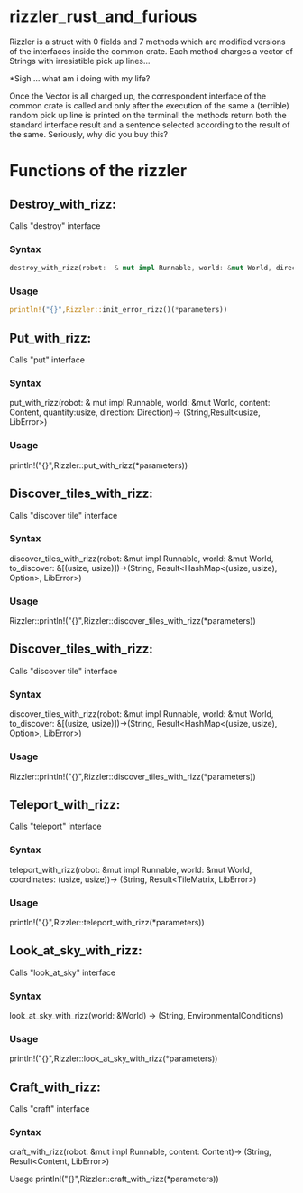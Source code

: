 # rizzler_rust_and_furious
Rizzler is a struct with 0 fields and 7 methods which are modified versions of the interfaces inside the common crate.
Each method charges a vector of Strings with irresistible pick up lines...


*Sigh ... what am i doing with my life?

Once the Vector is all charged up, the correspondent interface of the common crate is called and only after the execution of the same
a (terrible) random  pick up line is printed on the terminal! the methods return both the standard interface result and a sentence selected according to the result of the same.
Seriously, why did you buy this?

# Functions of the rizzler
## Destroy_with_rizz:
Calls "destroy" interface

### Syntax
``` rust
destroy_with_rizz(robot:  & mut impl Runnable, world: &mut World, direction:Direction)-> (String,Result<usize, LibError>)
```
### Usage
```rust
println!("{}",Rizzler::init_error_rizz()(*parameters))
```
## Put_with_rizz:
Calls "put" interface
 
### Syntax
 put_with_rizz(robot: & mut impl Runnable, world: &mut World, content: Content, quantity:usize, direction: Direction)-> (String,Result<usize, LibError>)

### Usage
println!("{}",Rizzler::put_with_rizz(*parameters))

## Discover_tiles_with_rizz:
Calls "discover tile" interface

### Syntax
  discover_tiles_with_rizz(robot: &mut impl Runnable, world: &mut World, to_discover: &[(usize, usize)])->(String, Result<HashMap<(usize, usize), Option<Tile>>, LibError>)

### Usage
Rizzler::println!("{}",Rizzler::discover_tiles_with_rizz(*parameters))

## Discover_tiles_with_rizz:
Calls "discover tile" interface

### Syntax
discover_tiles_with_rizz(robot: &mut impl Runnable, world: &mut World, to_discover: &[(usize, usize)])->(String, Result<HashMap<(usize, usize), Option<Tile>>, LibError>)

### Usage
Rizzler::println!("{}",Rizzler::discover_tiles_with_rizz(*parameters))

## Teleport_with_rizz:
Calls "teleport" interface

### Syntax
teleport_with_rizz(robot: &mut impl Runnable, world: &mut World, coordinates: (usize, usize))-> (String, Result<TileMatrix, LibError>)

### Usage
println!("{}",Rizzler::teleport_with_rizz(*parameters))

## Look_at_sky_with_rizz:
Calls "look_at_sky" interface

### Syntax
look_at_sky_with_rizz(world: &World) -> (String, EnvironmentalConditions)

### Usage
println!("{}",Rizzler::look_at_sky_with_rizz(*parameters))

## Craft_with_rizz:
Calls "craft" interface

### Syntax
craft_with_rizz(robot: &mut impl Runnable, content: Content)-> (String, Result<Content, LibError>)

Usage
println!("{}",Rizzler::craft_with_rizz(*parameters))
    
